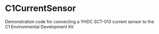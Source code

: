 # C1CurrentSensor
Demonstration code for connecting a YHDC SCT-013 current sensor to the C1 Environmental Development Kit 
